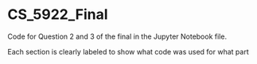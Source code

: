 # CS_5922_Final
Code for Question 2 and 3 of the final in the Jupyter Notebook file. 

Each section is clearly labeled to show what code was used for what part
